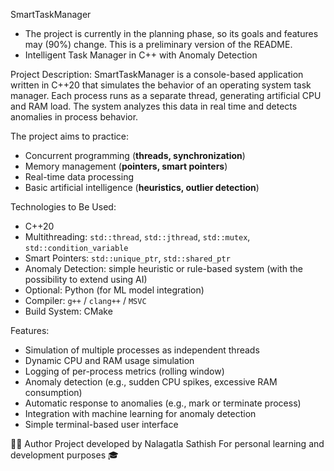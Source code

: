 SmartTaskManager
- The project is currently in the planning phase, so its goals and features may (90%) change. This is a preliminary version of the README.
- Intelligent Task Manager in C++ with Anomaly Detection

Project Description:
SmartTaskManager is a console-based application written in C++20 that simulates the behavior of an operating system task manager. Each process runs as a separate thread, generating artificial CPU and RAM load. The system analyzes this data in real time and detects anomalies in process behavior.

The project aims to practice:
* Concurrent programming (**threads, synchronization**)
* Memory management (**pointers, smart pointers**)
* Real-time data processing
* Basic artificial intelligence (**heuristics, outlier detection**)

Technologies to Be Used:
* C++20
* Multithreading: `std::thread`, `std::jthread`, `std::mutex`, `std::condition_variable`
* Smart Pointers: `std::unique_ptr`, `std::shared_ptr`
* Anomaly Detection: simple heuristic or rule-based system (with the possibility to extend using AI)
* Optional: Python (for ML model integration)
* Compiler: `g++` / `clang++` / `MSVC`
* Build System: CMake

Features:
* Simulation of multiple processes as independent threads
* Dynamic CPU and RAM usage simulation
* Logging of per-process metrics (rolling window)
* Anomaly detection (e.g., sudden CPU spikes, excessive RAM consumption)
* Automatic response to anomalies (e.g., mark or terminate process)
* Integration with machine learning for anomaly detection
* Simple terminal-based user interface

👨‍💻 Author
Project developed by Nalagatla Sathish
For personal learning and development purposes 🎓

